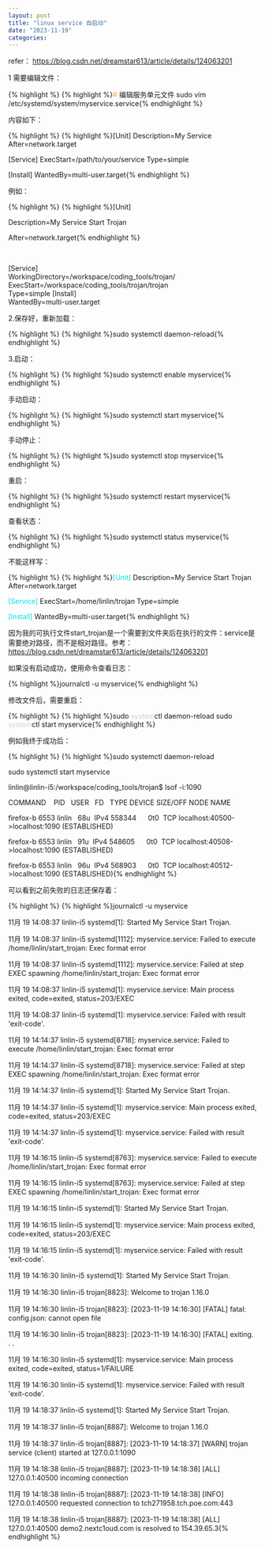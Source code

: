 ```yaml
---
layout: post
title: "linux service 自启动"
date: "2023-11-19"
categories: 
---
```

<p>refer： <a href="https://blog.csdn.net/dreamstar613/article/details/124063201">https://blog.csdn.net/dreamstar613/article/details/124063201</a></p>

<p>1 需要编辑文件：</p>

{% highlight %}
{% highlight %}<span style="color:#f5ab35">#</span> 编辑服务单元文件
sudo vim /etc/systemd/system/myservice.service{% endhighlight %}

<p>内容如下：</p>

{% highlight %}
{% highlight %}[Unit]
Description=My Service
After=network.target

[Service]
ExecStart=/path/to/your/service
Type=simple

[Install]
WantedBy=multi-user.target{% endhighlight %}

<p>例如：</p>

{% highlight %}
{% highlight %}[Unit]

Description=My Service Start Trojan

After=network.target{% endhighlight %}

<p>&nbsp;</p>

<p>[Service]<br />
WorkingDirectory=/workspace/coding_tools/trojan/<br />
ExecStart=/workspace/coding_tools/trojan/trojan<br />
Type=simple [Install]<br />
WantedBy=multi-user.target</p>

<p>2.保存好，重新加载：</p>

{% highlight %}
{% highlight %}sudo systemctl daemon-reload{% endhighlight %}

<p>3.启动：</p>

{% highlight %}
{% highlight %}sudo systemctl enable myservice{% endhighlight %}

<p>手动启动：</p>

{% highlight %}
{% highlight %}sudo systemctl start myservice{% endhighlight %}

<p>手动停止：</p>

{% highlight %}
{% highlight %}sudo systemctl stop myservice{% endhighlight %}

<p>重启：</p>

{% highlight %}
{% highlight %}sudo systemctl restart myservice{% endhighlight %}

<p>查看状态：</p>

{% highlight %}
{% highlight %}sudo systemctl status myservice{% endhighlight %}

<p>不能这样写：</p>

{% highlight %}
{% highlight %}<span style="color:#00e0e0">[Unit]</span>
Description=My Service Start Trojan
After=network.target

<span style="color:#00e0e0">[Service]</span>
ExecStart=/home/linlin/trojan
Type=simple

<span style="color:#00e0e0">[Install]</span>
WantedBy=multi-user.target{% endhighlight %}

<p>因为我的可执行文件start_trojan是一个需要到文件夹后在执行的文件：service是需要绝对路径，而不是相对路径。参考：<a href="https://blog.csdn.net/dreamstar613/article/details/124063201">https://blog.csdn.net/dreamstar613/article/details/124063201</a></p>

<p>如果没有启动成功，使用命令查看日志：</p>

<p>{% highlight %}journalctl -u myservice{% endhighlight %}</p>

<p>修改文件后，需要重启：</p>

{% highlight %}
{% highlight %}sudo<span style="color:#dcc6e0"> system</span>ctl daemon-reload
sudo<span style="color:#dcc6e0"> system</span>ctl start myservice{% endhighlight %}

<p>例如我终于成功后：</p>

{% highlight %}
{% highlight %}sudo systemctl daemon-reload

sudo systemctl start myservice

linlin@linlin-i5:/workspace/coding_tools/trojan$ lsof -i:1090

COMMAND&nbsp;&nbsp;&nbsp; PID&nbsp;&nbsp; USER&nbsp;&nbsp; FD&nbsp;&nbsp; TYPE DEVICE SIZE/OFF NODE NAME

firefox-b 6553 linlin&nbsp;&nbsp; 68u&nbsp; IPv4 558344&nbsp;&nbsp;&nbsp;&nbsp;&nbsp; 0t0&nbsp; TCP localhost:40500-&gt;localhost:1090 (ESTABLISHED)

firefox-b 6553 linlin&nbsp;&nbsp; 91u&nbsp; IPv4 548605&nbsp;&nbsp;&nbsp;&nbsp;&nbsp; 0t0&nbsp; TCP localhost:40508-&gt;localhost:1090 (ESTABLISHED)

firefox-b 6553 linlin&nbsp;&nbsp; 96u&nbsp; IPv4 568903&nbsp;&nbsp;&nbsp;&nbsp;&nbsp; 0t0&nbsp; TCP localhost:40512-&gt;localhost:1090 (ESTABLISHED){% endhighlight %}

<p>可以看到之前失败的日志还保存着：</p>

{% highlight %}
{% highlight %}journalctl -u myservice

11月 19 14:08:37 linlin-i5 systemd[1]: Started My Service Start Trojan.

11月 19 14:08:37 linlin-i5 systemd[1112]: myservice.service: Failed to execute /home/linlin/start_trojan: Exec format error

11月 19 14:08:37 linlin-i5 systemd[1112]: myservice.service: Failed at step EXEC spawning /home/linlin/start_trojan: Exec format error

11月 19 14:08:37 linlin-i5 systemd[1]: myservice.service: Main process exited, code=exited, status=203/EXEC

11月 19 14:08:37 linlin-i5 systemd[1]: myservice.service: Failed with result &#39;exit-code&#39;.

11月 19 14:14:37 linlin-i5 systemd[8718]: myservice.service: Failed to execute /home/linlin/start_trojan: Exec format error

11月 19 14:14:37 linlin-i5 systemd[8718]: myservice.service: Failed at step EXEC spawning /home/linlin/start_trojan: Exec format error

11月 19 14:14:37 linlin-i5 systemd[1]: Started My Service Start Trojan.

11月 19 14:14:37 linlin-i5 systemd[1]: myservice.service: Main process exited, code=exited, status=203/EXEC

11月 19 14:14:37 linlin-i5 systemd[1]: myservice.service: Failed with result &#39;exit-code&#39;.

11月 19 14:16:15 linlin-i5 systemd[8763]: myservice.service: Failed to execute /home/linlin/start_trojan: Exec format error

11月 19 14:16:15 linlin-i5 systemd[8763]: myservice.service: Failed at step EXEC spawning /home/linlin/start_trojan: Exec format error

11月 19 14:16:15 linlin-i5 systemd[1]: Started My Service Start Trojan.

11月 19 14:16:15 linlin-i5 systemd[1]: myservice.service: Main process exited, code=exited, status=203/EXEC

11月 19 14:16:15 linlin-i5 systemd[1]: myservice.service: Failed with result &#39;exit-code&#39;.

11月 19 14:16:30 linlin-i5 systemd[1]: Started My Service Start Trojan.

11月 19 14:16:30 linlin-i5 trojan[8823]: Welcome to trojan 1.16.0

11月 19 14:16:30 linlin-i5 trojan[8823]: [2023-11-19 14:16:30] [FATAL] fatal: config.json: cannot open file

11月 19 14:16:30 linlin-i5 trojan[8823]: [2023-11-19 14:16:30] [FATAL] exiting. . .

11月 19 14:16:30 linlin-i5 systemd[1]: myservice.service: Main process exited, code=exited, status=1/FAILURE

11月 19 14:16:30 linlin-i5 systemd[1]: myservice.service: Failed with result &#39;exit-code&#39;.

11月 19 14:18:37 linlin-i5 systemd[1]: Started My Service Start Trojan.

11月 19 14:18:37 linlin-i5 trojan[8887]: Welcome to trojan 1.16.0

11月 19 14:18:37 linlin-i5 trojan[8887]: [2023-11-19 14:18:37] [WARN] trojan service (client) started at 127.0.0.1:1090

11月 19 14:18:38 linlin-i5 trojan[8887]: [2023-11-19 14:18:38] [ALL] 127.0.0.1:40500 incoming connection

11月 19 14:18:38 linlin-i5 trojan[8887]: [2023-11-19 14:18:38] [INFO] 127.0.0.1:40500 requested connection to tch271958.tch.poe.com:443

11月 19 14:18:38 linlin-i5 trojan[8887]: [2023-11-19 14:18:38] [ALL] 127.0.0.1:40500 demo2.nextc1oud.com is resolved to 154.39.65.3{% endhighlight %}

<p>&nbsp;</p>

